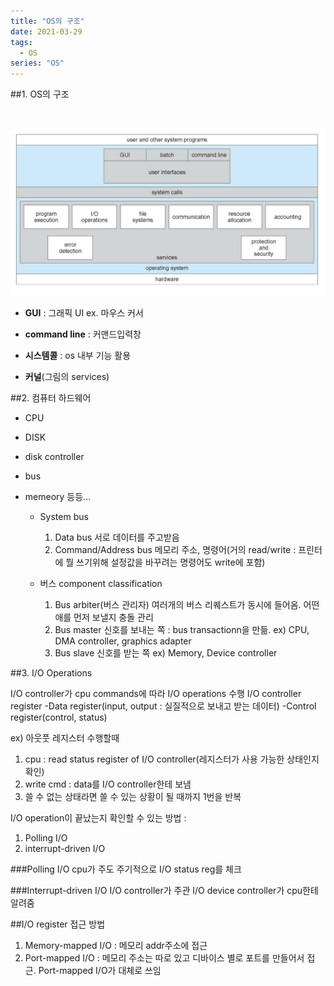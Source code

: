 ```yaml
---
title: "OS의 구조"
date: 2021-03-29
tags:
  - OS
series: "OS"
---
```


##1. OS의 구조

<br/>

![](./osinstructure.png)

- **GUI** : 그래픽 UI ex. 마우스 커서

- **command line** : 커맨드입력창

- **시스템콜** : os 내부 기능 활용

- **커널**(그림의 services)

##2. 컴퓨터 하드웨어

- CPU
- DISK
- disk controller
- bus
- memeory
  등등...

  - System bus

    1. Data bus
       서로 데이터를 주고받음
    2. Command/Address bus
       메모리 주소, 명령어(거의 read/write : 프린터에 뭘 쓰기위해 설정값을 바꾸려는 명령어도 write에 포함)

  - 버스 component classification
    1. Bus arbiter(버스 관리자)
       여러개의 버스 리퀘스트가 동시에 들어옴. 어떤애를 먼저 보낼지 충돌 관리
    2. Bus master
       신호를 보내는 쪽 : bus transactionn을 만듦.
       ex) CPU, DMA controller, graphics adapter
    3. Bus slave
       신호를 받는 쪽
       ex) Memory, Device controller

##3. I/O Operations

I/O controller가 cpu commands에 따라 I/O operations 수행
I/O controller register
-Data register(input, output : 실질적으로 보내고 받는 데이터)
-Control register(control, status)

ex) 아웃풋 레지스터 수행할때

1. cpu : read status register of I/O controller(레지스터가 사용 가능한 상태인지 확인)
2. write cmd : data를 I/O controller한테 보냄
3. 쓸 수 없는 상태라면 쓸 수 있는 상황이 될 때까지 1번을 반복

I/O operation이 끝났는지 확인할 수 있는 방법 :

1. Polling I/O
2. interrupt-driven I/O

###Polling I/O
cpu가 주도
주기적으로 I/O status reg를 체크

###Interrupt-driven I/O
I/O controller가 주관
I/O device controller가 cpu한테 알려줌

##I/O register 접근 방법

1. Memory-mapped I/O : 메모리 addr주소에 접근
2. Port-mapped I/O : 메모리 주소는 따로 있고 디바이스 별로 포트를 만들어서 접근. Port-mapped I/O가 대체로 쓰임

